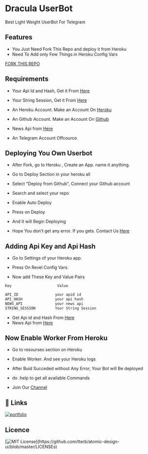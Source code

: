 
# Dracula UserBot

Best Light Weight UserBot For Telegram


## Features

- You Just Need Fork This Repo and deploy it from Heroku
- Need To Add only Few Things in Heroku Config Vars

[FORK THIS REPO](https://github.com/devil-shiva/userbot/fork)
  
## Requirements

- Your Api Id and Hash, Get it From [Here](https://my.telegram.org)

- Your String Session, Get it From [Here](https://replit.com/@Raavann/Gabbar-UserBot)

- An Heroku Account. Make an Account On [Heroku](https://signup.heroku.com/login)

- An Github Account. Make an Account On [Github](https://github.com)

- News Api from [Here](https://newsapi.org/)

- An Telegram Account Offcource.

## Deploying You Own Userbot

- After Fork, go to Heroku , Create an App. name it anything.

- Go to Deploy Section in your heroku all

- Select "Deploy from Github", Connect your Github account

- Search and select your repo

- Enable Auto Deploy

- Press on Deploy

- And It will Begin Deploying

- Hope You don't get any error. If you gets. Contact Us [Here](https://t.me/team_hacktwist)

## Adding Api Key and Api Hash
- Go to Settings of your Heroku app.

- Press On Revel Config Vars.

- Now add These Key and Value Pairs

```bash
Key                     Value

API_ID                 your apid id
API_HASH               your api hash
NEWS_API               your news api
STRING_SESSION         Your String Session
```

- Get Api id and Hash From [Here](https://my.telegram.org)
- News Api from [Here](https://newsapi.org/)

## Now Enable Worker From Heroku

- Go to resourses section on Heroku

- Enable Worker. And see your Heroku logs

- After Buid Succeded without Any Error, Your Bot will Be deployed

- do .help to get all available Commands

- Join Our [Channel](https://t.me/team_hacktwist)


## 🔗 Links
[![portfolio](https://img.shields.io/badge/my_portfolio-000?style=for-the-badge&logo=ko-fi&logoColor=white)](https://shvivamsaksham.vercel.app/)


  
## Licence
[![MIT License](https://img.shields.io/apm/l/atomic-design-ui.svg?)](https://github.com/tterb/atomic-design-ui/blob/master/LICENSEs)

  
